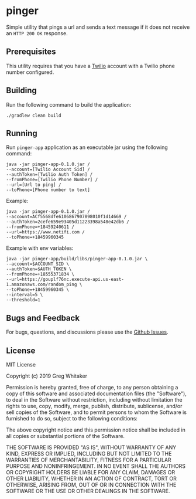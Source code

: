 # pinger

Simple utility that pings a url and sends a text message if it does not receive an `HTTP 200 OK` response.

## Prerequisites
This utility requires that you have a [Twilio](https://www.twilio.com/) account with a Twilio phone number configured.

## Building
Run the following command to build the application:

    ./gradlew clean build

## Running
Run `pinger-app` application as an executable jar using the following command:

    java -jar pinger-app-0.1.0.jar /
    --account=[Twilio Account Sid] /
    --authToken=[Twilio Auth Token] /
    --fromPhone=[Twilio Phone Number] /
    --url=[Url to ping] /
    --toPhone=[Phone number to text]
    
    
Example:

    java -jar pinger-app-0.1.0.jar /
    --account=ACf5568dfe6106867907898010f1d14669 /
    --authToken=2cefe659e93405d11223398a548e42db6 /
    --fromPhone=+18459240611 /
    --url=https://www.netifi.com /
    --toPhone=+18459960345

Example with env variables:

    java -jar pinger-app/build/libs/pinger-app-0.1.0.jar \
    --account=$ACCOUNT_SID \
    --authToken=$AUTH_TOKEN \
    --fromPhone=+18555371834 \
    --url=https://gouplf76nc.execute-api.us-east-1.amazonaws.com/random_ping \
    --toPhone=+18459960345 \
    --interval=5 \
    --threshold=1

## Bugs and Feedback
For bugs, questions, and discussions please use the [Github Issues](https://github.com/gregwhitaker/pinger/issues).

## License
MIT License

Copyright (c) 2019 Greg Whitaker

Permission is hereby granted, free of charge, to any person obtaining a copy
of this software and associated documentation files (the "Software"), to deal
in the Software without restriction, including without limitation the rights
to use, copy, modify, merge, publish, distribute, sublicense, and/or sell
copies of the Software, and to permit persons to whom the Software is
furnished to do so, subject to the following conditions:

The above copyright notice and this permission notice shall be included in all
copies or substantial portions of the Software.

THE SOFTWARE IS PROVIDED "AS IS", WITHOUT WARRANTY OF ANY KIND, EXPRESS OR
IMPLIED, INCLUDING BUT NOT LIMITED TO THE WARRANTIES OF MERCHANTABILITY,
FITNESS FOR A PARTICULAR PURPOSE AND NONINFRINGEMENT. IN NO EVENT SHALL THE
AUTHORS OR COPYRIGHT HOLDERS BE LIABLE FOR ANY CLAIM, DAMAGES OR OTHER
LIABILITY, WHETHER IN AN ACTION OF CONTRACT, TORT OR OTHERWISE, ARISING FROM,
OUT OF OR IN CONNECTION WITH THE SOFTWARE OR THE USE OR OTHER DEALINGS IN THE
SOFTWARE.